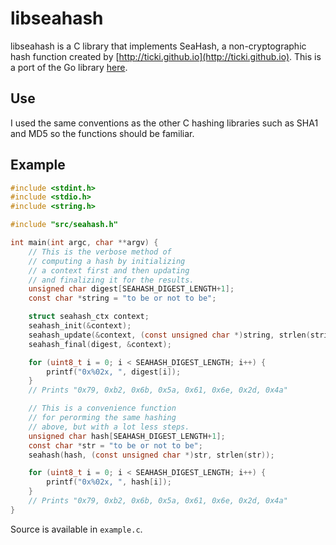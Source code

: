 # libseahash

libseahash is a C library that implements SeaHash, a non-cryptographic hash function created by [http://ticki.github.io](http://ticki.github.io). This is a port of the Go library [here](https://github.com/blainsmith/seahash).

## Use

I used the same conventions as the other C hashing libraries such as SHA1 and MD5 so the functions should be familiar.

## Example

```c
#include <stdint.h>
#include <stdio.h>
#include <string.h>

#include "src/seahash.h"

int main(int argc, char **argv) {
    // This is the verbose method of
    // computing a hash by initializing
    // a context first and then updating
    // and finalizing it for the results.
    unsigned char digest[SEAHASH_DIGEST_LENGTH+1];
    const char *string = "to be or not to be";

    struct seahash_ctx context;
    seahash_init(&context);
    seahash_update(&context, (const unsigned char *)string, strlen(string));
    seahash_final(digest, &context);

    for (uint8_t i = 0; i < SEAHASH_DIGEST_LENGTH; i++) {
        printf("0x%02x, ", digest[i]);
    }
    // Prints "0x79, 0xb2, 0x6b, 0x5a, 0x61, 0x6e, 0x2d, 0x4a"

    // This is a convenience function
    // for perorming the same hashing
    // above, but with a lot less steps.
    unsigned char hash[SEAHASH_DIGEST_LENGTH+1];
    const char *str = "to be or not to be";
    seahash(hash, (const unsigned char *)str, strlen(str));

    for (uint8_t i = 0; i < SEAHASH_DIGEST_LENGTH; i++) {
        printf("0x%02x, ", hash[i]);
    }
    // Prints "0x79, 0xb2, 0x6b, 0x5a, 0x61, 0x6e, 0x2d, 0x4a"
}
```

Source is available in `example.c`.